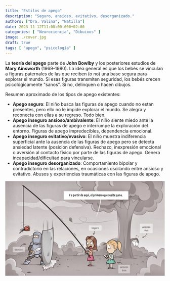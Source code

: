 ```yaml
---
title: "Estilos de apego"
description: "Seguro, ansioso, evitativo, desorganizado."
authors: ["Dra. Valina", "Natilla"]
date: 2023-11-12T11:08:00.000+02:00
categories: [ "Neurociencia", "Dibuixos" ]
image: ./cover.jpg
draft: true
tags: [ "apego", "psicología" ]
---
```


La **teoría del apego** parte de **John Bowlby** y los posteriores estudios de **Mary Ainsworth**  (1969-1980). La idea general es que los bebés se vinculan a figuras paternales de las que reciben (o no) una base segura para explorar el mundo. Si esas figuras transmiten seguridad, los bebés crecen psicológicamente "sanos". Si no, delinquen o hacen dibujos.

Resumen aproximado de los tipos de apego existentes:

- **Apego seguro**: El niño busca las figuras de apego cuando no estan presentes, pero ello no le impide explorar el mundo. Se alegra y reconecta con ellas a su regreso. Todo bien.
- **Apego inseguro ansioso/ambivalente**: El niño siente miedo ante la ausencia de las figuras de apego e interrumpe la exploración del entorno. Figuras de apego impredecibles, dependencia emocional.
- **Apego inseguro evitativo/evasivo**: El niño muestra indiferencia superficial ante la ausencia de las figuras de apego pero se detecta ansiedad latente (posición defensiva). Rechazo, inexpresión emocional o aversión al contacto físico por parte de las figuras de apego. Genera incapacidad/dificultad para vincularse.
- **Apego inseguro desorganizado**: Comportamiento bipolar y contradictorio en las relaciones, en ocasiones oscilando entre ansioso y evitativo. Abusos y experiencias traumáticas con las figuras de apego.


![Estilos de apego](estilos-de-apego.jpg "Estilos de apego")
